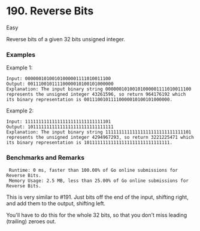 # 190. Reverse Bits

Easy

Reverse bits of a given 32 bits unsigned integer.

 



### Examples

Example 1:
```
Input: 00000010100101000001111010011100
Output: 00111001011110000010100101000000
Explanation: The input binary string 00000010100101000001111010011100 represents the unsigned integer 43261596, so return 964176192 which its binary representation is 00111001011110000010100101000000.
```

Example 2:
```
Input: 11111111111111111111111111111101
Output: 10111111111111111111111111111111
Explanation: The input binary string 11111111111111111111111111111101 represents the unsigned integer 4294967293, so return 3221225471 which its binary representation is 10111111111111111111111111111111.
```

### Benchmarks and Remarks

```
 Runtime: 0 ms, faster than 100.00% of Go online submissions for Reverse Bits.
 Memory Usage: 2.5 MB, less than 25.00% of Go online submissions for Reverse Bits.
```

This is very similar to #191. Just bits off the end of the input, shifting right, and add them to the output, shifting left.

You'll have to do this for the whole 32 bits, so that you don't miss leading (trailing) zeroes out.
